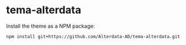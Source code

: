 # tema-alterdataInstall the theme as a NPM package:`npm install git+https://github.com/Alterdata-AD/tema-alterdata.git`
